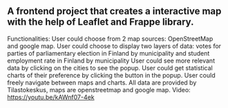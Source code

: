 ## A frontend project that creates a interactive map with the help of Leaflet and Frappe library.

Functionalities:
User could choose from 2 map sources: OpenStreetMap and google map.
User could choose to display two layers of data: votes for parties of parliamentary election in Finland by municipality and student employment rate in Finland by municipality
User could see more relevant data by clicking on the cities to see the popup.
User could get statistical charts of their preference by clicking the button in the popup.
User could freely navigate between maps and charts.
All data are provided by Tilastokeskus, maps are openstreetmap and google map. Video:  https://youtu.be/kAWnf07-4ek

